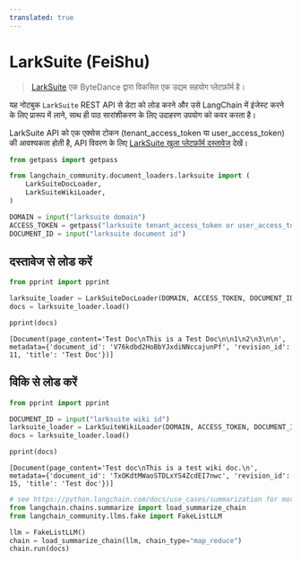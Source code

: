 ```yaml
---
translated: true
---
```


# LarkSuite (FeiShu)

>[LarkSuite](https://www.larksuite.com/) एक ByteDance द्वारा विकसित एक उद्यम सहयोग प्लेटफ़ॉर्म है।

यह नोटबुक `LarkSuite` REST API से डेटा को लोड करने और उसे LangChain में इंजेस्ट करने के लिए प्रारूप में लाने, साथ ही पाठ सारांशीकरण के लिए उदाहरण उपयोग को कवर करता है।

LarkSuite API को एक एक्सेस टोकन (tenant_access_token या user_access_token) की आवश्यकता होती है, API विवरण के लिए [LarkSuite खुला प्लेटफ़ॉर्म दस्तावेज](https://open.larksuite.com/document) देखें।

```python
from getpass import getpass

from langchain_community.document_loaders.larksuite import (
    LarkSuiteDocLoader,
    LarkSuiteWikiLoader,
)

DOMAIN = input("larksuite domain")
ACCESS_TOKEN = getpass("larksuite tenant_access_token or user_access_token")
DOCUMENT_ID = input("larksuite document id")
```

## दस्तावेज से लोड करें

```python
from pprint import pprint

larksuite_loader = LarkSuiteDocLoader(DOMAIN, ACCESS_TOKEN, DOCUMENT_ID)
docs = larksuite_loader.load()

pprint(docs)
```

```output
[Document(page_content='Test Doc\nThis is a Test Doc\n\n1\n2\n3\n\n', metadata={'document_id': 'V76kdbd2HoBbYJxdiNNccajunPf', 'revision_id': 11, 'title': 'Test Doc'})]
```

## विकि से लोड करें

```python
from pprint import pprint

DOCUMENT_ID = input("larksuite wiki id")
larksuite_loader = LarkSuiteWikiLoader(DOMAIN, ACCESS_TOKEN, DOCUMENT_ID)
docs = larksuite_loader.load()

pprint(docs)
```

```output
[Document(page_content='Test doc\nThis is a test wiki doc.\n', metadata={'document_id': 'TxOKdtMWaoSTDLxYS4ZcdEI7nwc', 'revision_id': 15, 'title': 'Test doc'})]
```

```python
# see https://python.langchain.com/docs/use_cases/summarization for more details
from langchain.chains.summarize import load_summarize_chain
from langchain_community.llms.fake import FakeListLLM

llm = FakeListLLM()
chain = load_summarize_chain(llm, chain_type="map_reduce")
chain.run(docs)
```
